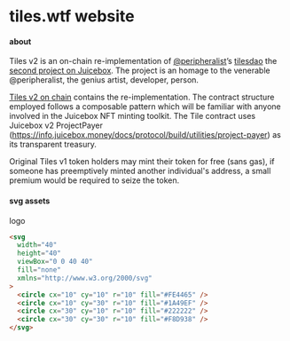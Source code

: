 # tiles.wtf website

#### about

Tiles v2 is an on-chain re-implementation of [@peripheralist](https://twitter.com/peripheralist)’s [tilesdao](https://github.com/TileDAO) the [second project on Juicebox](https://juicebox.money/#/p/tiles). The project is an homage to the venerable @peripheralist, the genius artist, developer, person.

[Tiles v2 on chain](https://github.com/tankbottoms/tiles-on-chain) contains the re-implementation. The contract structure employed follows a composable pattern which will be familiar with anyone involved in the Juicebox NFT minting toolkit.  The Tile contract uses Juicebox v2 ProjectPayer (https://info.juicebox.money/docs/protocol/build/utilities/project-payer) as its transparent treasury.

Original Tiles v1 token holders may mint their token for free (sans gas), if someone has preemptively minted another individual's address, a small premium would be required to seize the token. 

#### svg assets

logo

```html
<svg
  width="40"
  height="40"
  viewBox="0 0 40 40"
  fill="none"
  xmlns="http://www.w3.org/2000/svg"
>
  <circle cx="10" cy="10" r="10" fill="#FE4465" />
  <circle cx="10" cy="30" r="10" fill="#1A49EF" />
  <circle cx="30" cy="10" r="10" fill="#222222" />
  <circle cx="30" cy="30" r="10" fill="#F8D938" />
</svg>
```
